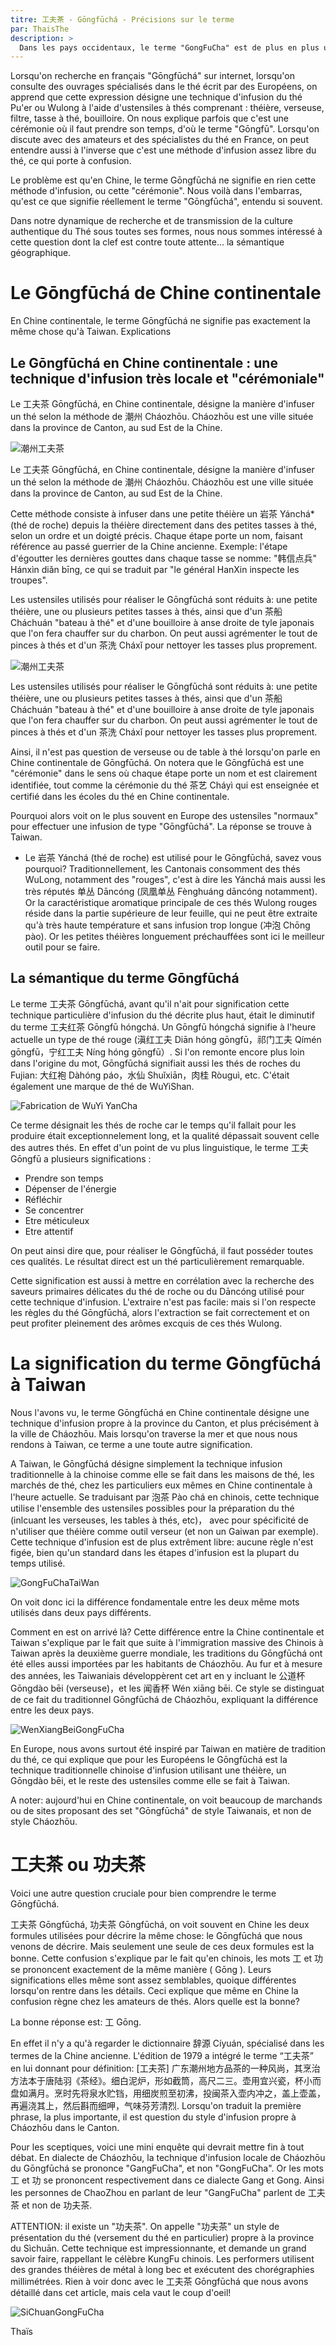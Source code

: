 ```yaml
---
titre: 工夫茶 - Gōngfūchá - Précisions sur le terme
par: ThaisThe
description: >
  Dans les pays occidentaux, le terme "GongFuCha" est de plus en plus utilisé. Mais qu'en est il véritablement de ce terme aux multiples facettes. Précisions dans cet article. 
---
```


Lorsqu'on recherche en français "Gōngfūchá" sur internet, lorsqu'on consulte des ouvrages spécialisés dans le thé écrit par des Européens, on apprend que cette expression désigne une technique d'infusion du thé Pu'er ou Wulong à l'aide d'ustensiles à thés comprenant : théière, verseuse, filtre, tasse à thé, bouilloire. On nous explique parfois que c'est une cérémonie où il faut prendre son temps, d'où le terme "Gōngfū". Lorsqu'on discute avec des amateurs et des spécialistes du thé en France, on peut entendre aussi à l'inverse que c'est une méthode d'infusion assez libre du thé, ce qui porte à confusion. 

Le problème est qu'en Chine, le terme Gōngfūchá ne signifie en rien cette méthode d'infusion, ou cette "cérémonie". Nous voilà dans l'embarras, qu'est ce que signifie réellement le terme "Gōngfūchá", entendu si souvent. 

Dans notre dynamique de recherche et de transmission de la culture authentique du Thé sous toutes ses formes, nous nous sommes intéressé à cette question dont la clef est contre toute attente... la sémantique géographique.

# Le Gōngfūchá de Chine continentale

En Chine continentale, le terme Gōngfūchá ne signifie pas exactement la même chose qu'à Taiwan. Explications

## Le Gōngfūchá en Chine continentale : une technique d'infusion très locale et "cérémoniale"

Le 工夫茶 Gōngfūchá, en Chine continentale, désigne la manière d'infuser un thé selon la méthode de 潮州 Cháozhōu. Cháozhōu est une ville située dans la province de Canton, au sud Est de la Chine. 

![潮州工夫茶](/assets/media/潮州工夫茶1.jpeg)

Le 工夫茶 Gōngfūchá, en Chine continentale, désigne la manière d'infuser un thé selon la méthode de 潮州 Cháozhōu. Cháozhōu est une ville située dans la province de Canton, au sud Est de la Chine. 

Cette méthode consiste à infuser dans une petite théière un 岩茶 Yánchá* (thé de roche) depuis la théière directement dans des petites tasses à thé, selon un ordre et un doigté précis. Chaque étape porte un nom, faisant référence au passé guerrier de la Chine ancienne. 
Exemple: l'étape d'égoutter les dernières gouttes dans chaque tasse se nomme: "韩信点兵" Hánxìn diǎn bīng, ce qui se traduit par "le général HanXin inspecte les troupes".

Les ustensiles utilisés pour réaliser le Gōngfūchá sont réduits à: une petite théière, une ou plusieurs petites tasses à thés, ainsi que d'un 茶船 Cháchuán "bateau à thé" et d'une bouilloire à anse droite de tyle japonais que l'on fera chauffer sur du charbon. On peut aussi agrémenter le tout de pinces à thés et d'un 茶洗 Cháxǐ pour nettoyer les tasses plus proprement. 

![潮州工夫茶](/assets/media/潮州工夫茶3.png)

Les ustensiles utilisés pour réaliser le Gōngfūchá sont réduits à: une petite théière, une ou plusieurs petites tasses à thés, ainsi que d'un 茶船 Cháchuán "bateau à thé" et d'une bouilloire à anse droite de tyle japonais que l'on fera chauffer sur du charbon. On peut aussi agrémenter le tout de pinces à thés et d'un 茶洗 Cháxǐ pour nettoyer les tasses plus proprement. 

Ainsi, il n'est pas question de verseuse ou de table à thé lorsqu'on parle en Chine continentale de Gōngfūchá. 
On notera que le Gōngfūchá est une "cérémonie" dans le sens où chaque étape porte un nom et est clairement identifiée, tout comme la cérémonie du thé 茶艺 Cháyì qui est enseignée et certifié dans les écoles du thé en Chine continentale. 

Pourquoi alors voit on le plus souvent en Europe des ustensiles "normaux" pour effectuer une infusion de type "Gōngfūchá". 
La réponse se trouve à Taiwan. 

* Le 岩茶 Yánchá (thé de roche) est utilisé pour le Gōngfūchá, savez vous pourquoi? 
Traditionnellement, les Cantonais consomment des thés WuLong, notamment des "rouges", c'est à dire les Yánchá mais aussi les très réputés 单丛 Dāncóng (凤凰单丛 Fènghuáng dāncóng notamment). Or la caractéristique aromatique principale de ces thés Wulong rouges réside dans la partie supérieure de leur feuille, qui ne peut être extraite qu'à très haute température et sans infusion trop longue (冲泡 Chōng pào). Or les petites théières longuement préchauffées sont ici le meilleur outil pour se faire.

## La sémantique du terme Gōngfūchá

Le terme 工夫茶 Gōngfūchá, avant qu'il n'ait pour signification cette technique particulière d'infusion du thé décrite plus haut, était le diminutif du terme 工夫红茶 Gōngfū hóngchá. Un Gōngfū hóngchá signifie à l'heure actuelle un type de thé rouge (滇红工夫 Diān hóng gōngfū，祁门工夫 Qímén gōngfū，宁红工夫 Níng hóng gōngfū）. 
Si l'on remonte encore plus loin dans l'origine du mot, Gōngfūchá signifiait aussi les thés de roches du Fujian: 大红袍 Dàhóng páo，水仙 Shuǐxiān，肉桂 Ròuguì, etc. C'était également une marque de thé de WuYiShan. 

![Fabrication de WuYi YanCha](/assets/media/武夷岩茶.jpeg)

Ce terme désignait les thés de roche car le temps qu'il fallait pour les produire était exceptionnelement long, et la qualité dépassait souvent celle des autres thés. En effet d'un point de vu plus linguistique, le terme 工夫 Gōngfū a plusieurs significations :
- Prendre son temps
- Dépenser de l'énergie
- Réfléchir
- Se concentrer
- Etre méticuleux
- Etre attentif

On peut ainsi dire que, pour réaliser le Gōngfūchá, il faut posséder toutes ces qualités. Le résultat direct est un thé particulièrement remarquable. 

Cette signification est aussi à mettre en corrélation avec la recherche des saveurs primaires délicates du thé de roche ou du Dāncóng utilisé pour cette technique d'infusion. L'extraire n'est pas facile: mais si l'on respecte les règles du thé Gōngfūchá, alors l'extraction se fait correctement et on peut profiter pleinement des arômes excquis de ces thés Wulong.

# La signification du terme Gōngfūchá à Taiwan

Nous l'avons vu, le terme Gōngfūchá en Chine continentale désigne une technique d'infusion propre à la province du Canton, et plus précisément à la ville de Cháozhōu. Mais lorsqu'on traverse la mer et que nous nous rendons à Taiwan, ce terme a une toute autre signification. 

A Taiwan, le Gōngfūchá désigne simplement la technique infusion traditionnelle à la chinoise comme elle se fait dans les maisons de thé, les marchés de thé, chez les particuliers eux mêmes en Chine continentale à l'heure actuelle. Se traduisant par 泡茶 Pào chá en chinois, cette technique utilise l'ensemble des ustensiles possibles pour la préparation du thé (inlcuant les verseuses, les tables à thés, etc)， avec pour spécificité de n'utiliser que théière comme outil verseur (et non un Gaiwan par exemple). 
Cette technique d'infusion est de plus extrêment libre: aucune règle n'est figée, bien qu'un standard dans les étapes d'infusion est la plupart du temps utilisé. 

![GongFuChaTaiWan](/assets/media/gongfucha%20taiwan.JPG)

On voit donc ici la différence fondamentale entre les deux même mots utilisés dans deux pays différents. 

Comment en est on arrivé là? 
Cette différence entre la Chine continentale et Taiwan s'explique par le fait que suite à l'immigration massive des Chinois à Taiwan après la deuxième guerre mondiale, les traditions du Gōngfūchá ont été elles aussi importées par les habitants de Cháozhōu. Au fur et à mesure des années, les Taiwaniais développèrent cet art en y incluant le 公道杯 Gōngdào bēi (verseuse)，et les 闻香杯 Wén xiāng bēi. Ce style se distinguat de ce fait du traditionnel Gōngfūchá de Cháozhōu, expliquant la différence entre les deux pays.

![WenXiangBeiGongFuCha](/assets/media/Gongfucha%20taiwan.jpg)

En Europe, nous avons surtout été inspiré par Taiwan en matière de tradition du thé, ce qui explique que pour les Européens le Gōngfūchá est la technique traditionnelle chinoise d'infusion utilisant une théière, un Gōngdào bēi, et le reste des ustensiles comme elle se fait à Taiwan.

A noter: aujourd'hui en Chine continentale, on voit beaucoup de marchands ou de sites proposant des set "Gōngfūchá" de style Taiwanais, et non de style Cháozhōu.   

# 工夫茶 ou 功夫茶

Voici une autre question cruciale pour bien comprendre le terme Gōngfūchá. 

工夫茶 Gōngfūchá, 功夫茶 Gōngfūchá, on voit souvent en Chine les deux formules utilisées pour décrire la même chose: le Gōngfūchá que nous venons de décrire. Mais seulement une seule de ces deux formules est la bonne. Cette confusion s'explique par le fait qu'en chinois, les mots 工 et 功 se prononcent exactement de la même manière ( Gōng ). Leurs significations elles même sont assez semblables, quoique différentes lorsqu'on rentre dans les détails. Ceci explique que même en Chine la confusion règne chez les amateurs de thés. 
Alors quelle est la bonne? 

La bonne réponse est: 工 Gōng. 

En effet il n'y a qu'à regarder le dictionnaire 辞源 Cíyuán, spécialisé dans les termes de la Chine ancienne. L'édition de 1979 a intégré le terme “工夫茶” en lui donnant pour définition: [工夫茶] 广东潮州地方品茶的一种风尚，其烹治方法本于唐陆羽《茶经》。细白泥炉，形如截筒，高尺二三。壶用宜兴瓷，杯小而盘如满月。烹时先将泉水贮铛，用细炭煎至初沸，投闽茶入壶内冲之，盖上壶盖，再遍浇其上，然后斟而细呷，气味芬芳清烈. Lorsqu'on traduit la première phrase, la plus importante, il est question du style d'infusion propre à Cháozhōu dans le Canton. 

Pour les sceptiques, voici une mini enquête qui devrait mettre fin à tout débat. 
En dialecte de Cháozhōu, la technique d'infusion locale de Cháozhōu du Gōngfūchá se prononce "GangFuCha", et non "GongFuCha". Or les mots 工 et 功 se prononcent respectivement dans ce dialecte Gang et Gong. Ainsi les personnes de ChaoZhou en parlant de leur "GangFuCha" parlent de 工夫茶 et non de 功夫茶.

ATTENTION: il existe un "功夫茶". 
On appelle "功夫茶" un style de présentation du thé (versement du thé en particulier) propre à la province du Sìchuān. Cette technique est impressionnante, et demande un grand savoir faire, rappellant le célèbre KungFu chinois. Les performers utilisent des grandes théières de métal à long bec et exécutent des chorégraphies millimétrées. Rien à voir donc avec le 工夫茶 Gōngfūchá que nous avons détaillé dans cet article, mais cela vaut le coup d'oeil!

![SiChuanGongFuCha](assets/media/gongfucha%20sichuan.jpeg)


Thaïs
